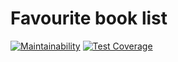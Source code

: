 # Favourite book list

[![Maintainability](https://api.codeclimate.com/v1/badges/fd7761a8bc4ee8f030d6/maintainability)](https://codeclimate.com/github/mgonyan/fbooks/maintainability) [![Test Coverage](https://api.codeclimate.com/v1/badges/fd7761a8bc4ee8f030d6/test_coverage)](https://codeclimate.com/github/mgonyan/fbooks/test_coverage)
